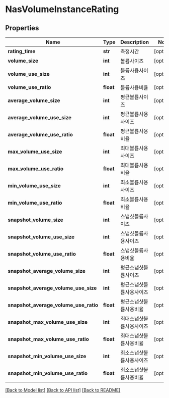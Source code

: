# NasVolumeInstanceRating

## Properties
Name | Type | Description | Notes
------------ | ------------- | ------------- | -------------
**rating_time** | **str** | 측정시간 | [optional] 
**volume_size** | **int** | 볼륨사이즈 | [optional] 
**volume_use_size** | **int** | 볼륨사용사이즈 | [optional] 
**volume_use_ratio** | **float** | 볼륨사용비율 | [optional] 
**average_volume_size** | **int** | 평균볼륨사이즈 | [optional] 
**average_volume_use_size** | **int** | 평균볼륨사용사이즈 | [optional] 
**average_volume_use_ratio** | **float** | 평균볼륨사용비율 | [optional] 
**max_volume_use_size** | **int** | 최대볼륨사용사이즈 | [optional] 
**max_volume_use_ratio** | **float** | 최대볼륨사용비율 | [optional] 
**min_volume_use_size** | **int** | 최소볼륨사용사이즈 | [optional] 
**min_volume_use_ratio** | **float** | 최소볼륨사용비율 | [optional] 
**snapshot_volume_size** | **int** | 스냅샷볼륨사이즈 | [optional] 
**snapshot_volume_use_size** | **int** | 스냅샷볼륨사용사이즈 | [optional] 
**snapshot_volume_use_ratio** | **float** | 스냅샷볼륨사용비율 | [optional] 
**snapshot_average_volume_size** | **int** | 평균스냅샷볼륨사이즈 | [optional] 
**snapshot_average_volume_use_size** | **int** | 평균스냅샷볼륨사용사이즈 | [optional] 
**snapshot_average_volume_use_ratio** | **float** | 평균스냅샷볼륨사용비율 | [optional] 
**snapshot_max_volume_use_size** | **int** | 최대스냅샷볼륨사용사이즈 | [optional] 
**snapshot_max_volume_use_ratio** | **float** | 최대스냅샷볼륨사용비율 | [optional] 
**snapshot_min_volume_use_size** | **int** | 최소스냅샷볼륨사용사이즈 | [optional] 
**snapshot_min_volume_use_ratio** | **float** | 최소스냅샷볼륨사용비율 | [optional] 

[[Back to Model list]](../README.md#documentation-for-models) [[Back to API list]](../README.md#documentation-for-api-endpoints) [[Back to README]](../README.md)


